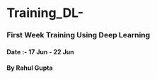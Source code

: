 ﻿# Training_DL-
### First Week Training Using Deep Learning
#### Date :- 17 Jun - 22 Jun 
#### By Rahul Gupta
